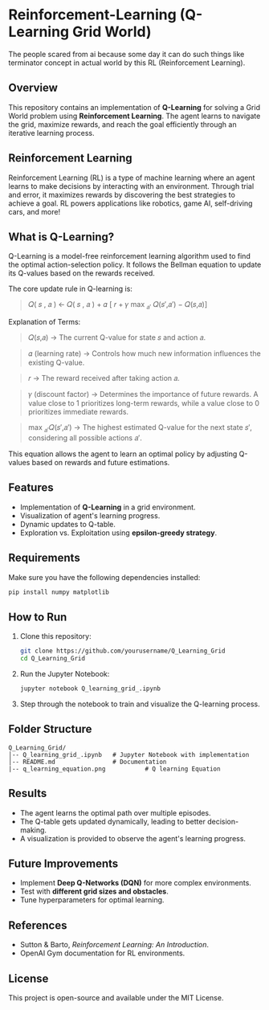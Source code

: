 # Reinforcement-Learning (Q-Learning Grid World)
The people scared from ai because some day it can do such things like terminator concept in actual world by this RL (Reinforcement Learning).

## Overview
This repository contains an implementation of **Q-Learning** for solving a Grid World problem using **Reinforcement Learning**. The agent learns to navigate the grid, maximize rewards, and reach the goal efficiently through an iterative learning process.

## Reinforcement Learning 
Reinforcement Learning (RL) is a type of machine learning where an agent learns to make decisions by interacting with an environment. Through trial and error, it maximizes rewards by discovering the best strategies to achieve a goal. RL powers applications like robotics, game AI, self-driving cars, and more!

## What is Q-Learning?
Q-Learning is a model-free reinforcement learning algorithm used to find the optimal action-selection policy. It follows the Bellman equation to update its Q-values based on the rewards received.

The core update rule in Q-learning is:

>𝑄( 𝑠 , 𝑎 ) ← 𝑄( 𝑠 , 𝑎 ) + 𝛼 [ 𝑟 + 𝛾 max <sub>𝑎′</sub> 𝑄(𝑠′,𝑎′) − 𝑄(𝑠,𝑎)]

 
Explanation of Terms:

>𝑄(𝑠,𝑎) → The current Q-value for state 𝑠 and action 𝑎.

>𝛼 (learning rate) → Controls how much new information influences the existing Q-value.

>𝑟 → The reward received after taking action 𝑎.

>𝛾 (discount factor) → Determines the importance of future rewards. A value close to 1 prioritizes long-term rewards, while a value close to 0 prioritizes immediate rewards.

>max <sub>𝑎′</sub>𝑄(𝑠′,𝑎′) → The highest estimated Q-value for the next state 𝑠′, considering all possible actions 𝑎′.

This equation allows the agent to learn an optimal policy by adjusting Q-values based on rewards and future estimations.




## Features
- Implementation of **Q-Learning** in a grid environment.
- Visualization of agent's learning progress.
- Dynamic updates to Q-table.
- Exploration vs. Exploitation using **epsilon-greedy strategy**.

## Requirements
Make sure you have the following dependencies installed:
```bash
pip install numpy matplotlib
```

## How to Run
1. Clone this repository:
   ```bash
   git clone https://github.com/yourusername/Q_Learning_Grid
   cd Q_Learning_Grid
   ```
2. Run the Jupyter Notebook:
   ```bash
   jupyter notebook Q_learning_grid_.ipynb
   ```
3. Step through the notebook to train and visualize the Q-learning process.

## Folder Structure
```
Q_Learning_Grid/
│-- Q_learning_grid_.ipynb   # Jupyter Notebook with implementation
│-- README.md                # Documentation
|-- q_learning_equation.png           # Q learning Equation
```

## Results
- The agent learns the optimal path over multiple episodes.
- The Q-table gets updated dynamically, leading to better decision-making.
- A visualization is provided to observe the agent's learning progress.

## Future Improvements
- Implement **Deep Q-Networks (DQN)** for more complex environments.
- Test with **different grid sizes and obstacles**.
- Tune hyperparameters for optimal learning.

## References
- Sutton & Barto, *Reinforcement Learning: An Introduction*.
- OpenAI Gym documentation for RL environments.

## License
This project is open-source and available under the MIT License.





